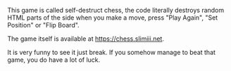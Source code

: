 This game is called self-destruct chess, the code literally destroys random HTML parts of the side when you make a move, press "Play Again", "Set Position" or "Flip Board".

The game itself is available at https://chess.slimiii.net.

It is very funny to see it just break.
If you somehow manage to beat that game, you do have a lot of luck.
